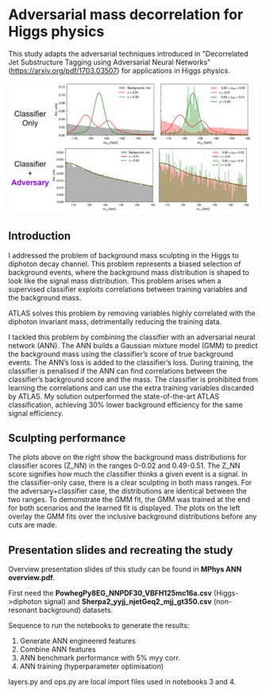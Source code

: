 # Adversarial mass decorrelation for Higgs physics

This study adapts the adversarial techniques introduced in "Decorrelated Jet Substructure Tagging using Adversarial Neural Networks" (https://arxiv.org/pdf/1703.03507) for applications in Higgs physics. 

<img src="https://raw.githubusercontent.com/StefKats/MPhys-Adversarial-Mass-Decorrelation/main/images/sculpting_figures.PNG" alt="Project Diagram" width="800" />

<!-- I applied an Adversarial Neural Network (ANN) within the context of the ATLAS experiment to actively reduce the bias in the classification of Higgs boson events in the diphoton decay channel. The ANN is used to control the level of background sculpting when training a supervised classifier on vector boson fusion Higgs signal and non-resonant background events. The goal of the ANN is to fit a Gaussian mixture model (GMM) and -->

## Introduction

I addressed the problem of background mass sculpting in the Higgs to diphoton decay channel. This problem represents a biased selection of background events, where the background mass distribution is shaped to look like the signal mass distribution. This problem arises when a supervised classifier exploits correlations between training variables and the background mass. 

ATLAS solves this problem by removing variables highly correlated with the diphoton invariant mass, detrimentally reducing the training data. 

I tackled this problem by combining the classifier with an adversarial neural network (ANN). The ANN builds a Gaussian mixture model (GMM) to predict the background mass using the classifier’s score of true background events. The ANN’s loss is added to the classifier’s loss. During training, the classifier is penalised if the ANN can find correlations between the classifier’s background score and the mass. The classifier is prohibited from learning the correlations and can use the extra training variables discarded by ATLAS. My solution outperformed the state-of-the-art ATLAS classification, achieving 30% lower background efficiency for the same signal efficiency.

<!-- <img src="https://raw.githubusercontent.com/StefKats/MPhys-Adversarial-Mass-Decorrelation/main/sculpting_figures.PNG" alt="Project Diagram" width="800" /> -->

## Sculpting performance

The plots above on the right show the background mass distributions for classifier scores (Z_NN) in the ranges 0-0.02 and 0.49-0.51. The Z_NN score signifies how much the classifier thinks a given event is a signal. In the classifier-only case, there is a clear sculpting in both mass ranges. For the adversary+classifier case, the distributions are identical between the two ranges. To demonstrate the GMM fit, the GMM was trained at the end for both scenarios and the learned fit is displayed. The plots on the left overlay the GMM fits over the inclusive background distributions before any cuts are made.

<!-- Applying Adversarial Neural Networks (ANNs) within the ATLAS experiment to improve the classification of Higgs boson events in the diphoton decay channel. In this work, the problem of mass sculpting is addressed when training a supervised classifier between Higgs signal and non-resonant background events. -->

<!--Mass sculpting can be addressed in multiple ways: -->

<!-- Re-weighting the background or signal input data to be uniform in the invariant mass -->

## Presentation slides and recreating the study 

Overview presentation slides of this study can be found in <b>MPhys ANN overview.pdf</b>.

First need the <b>PowhegPy8EG_NNPDF30_VBFH125mc16a.csv</b> (Higgs->diphoton signal) and <b>Sherpa2_yyjj_njetGeq2_mjj_gt350.csv</b> (non-resonant background) datasets.

Sequence to run the notebooks to generate the results:
1. Generate ANN engineered features
2. Combine ANN features
3. ANN benchmark performance with 5% myy corr.
4. ANN training (hyperparameter optimisation)

layers.py and ops.py are local import files used in notebooks 3 and 4.
